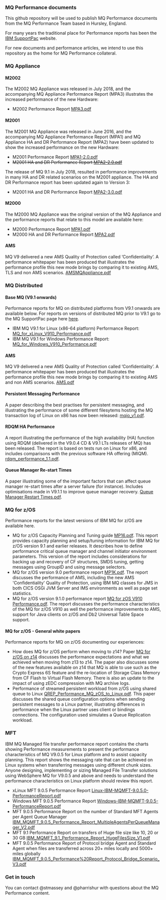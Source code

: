 ### MQ Performance documents

This github repository will be used to publish MQ Performance documents from the MQ Performance Team based in Hursley, England.

For many years the traditional place for Performance reports has been the [IBM SupportPac](http://www-01.ibm.com/support/docview.wss?uid=swg27007150) website. 

For new documents and performance articles, we intend to use this repository as the home for MQ Performance collateral.

### MQ Appliance
#### M2002

The M2002 MQ Appliance was released in July 2018, and the accompanying MQ Appliance Performance Report (MPA3) illustrates the increased performance of the new Hardware:
- M2002 Performance Report [MPA3.pdf](./MPA3.pdf)

#### M2001

The M2001 MQ Appliance was released in June 2016, and the accompanying MQ Appliance Performance Report (MPA1) and MQ Appliance HA and DR Performance Report (MPA2) have been updated to show the increased performance on the new Hardware:
- M2001 Performance Report [MPA1-2.0.pdf](./MPA1-2.0.pdf)
- ~~M2001 HA and DR Performance Report [MPA2-2.0.pdf](./MPA2-2.0.pdf)~~

The release of MQ 9.1 in July 2018, resulted in performance improvements in many HA and DR related scenarios on the M2001 appliance. The HA and DR Performance report has been updated again to Version 3:
- M2001 HA and DR Performance Report [MPA2-3.0.pdf](./MPA2-3.0.pdf)



#### M2000

The M2000 MQ Appliance was the original version of the MQ Appliance and the performance reports that relate to this model are available here:
- M2000 Performance Report [MPA1.pdf](./MPA1.pdf) 
- M2000 HA and DR Performance Report [MPA2.pdf](./MPA2.pdf) 

#### AMS

MQ V9 delivered a new AMS Quality of Protection called ‘Confidentiality’. A performance whitepaper has been produced that illustrates the performance profile this new mode brings by comparing it to existing AMS, TLS and non AMS scenarios. [AMSMQAppliance.pdf](./AMSMQAppliance.pdf)


### MQ Distributed
#### Base MQ (V9.1 onwards)
Performance reports for MQ on distributed platforms from V9.1 onwards are available below.
For reports on versions of distributed MQ prior to V9.1 go to the MQ SupportPac page here [here](http://www-01.ibm.com/support/docview.wss?uid=swg27007150). 

- IBM MQ V9.1 for Linux (x86-64 platform) Performance Report: [MQ_for_xLinux_V910_Performance.pdf](./MQ_for_xLinux_V910_Performance.pdf)
- IBM MQ V9.1 for Windows Performance Report: [MQ_for_Windows_V910_Performance.pdf](./MQ_for_Windows_V910_Performance.pdf)

#### AMS

MQ V9 delivered a new AMS Quality of Protection called ‘Confidentiality’. A performance whitepaper has been produced that illustrates the performance profile this new mode brings by comparing it to existing AMS and non AMS scenarios. [AMS.pdf](./AMS.pdf)

#### Persistent Messaging Performance

A paper describing the best practises for persistent messaging, and illustrating the performance of some different filesytems hosting the MQ transaction log of Linux on x86 has now been released:
[mqio_v1.pdf](./mqio_v1.pdf).

#### RDQM HA Performance

A report illustrating the performance of the high availability (HA) function using RDQM (delivered in the V9.0.4 CD & V9.1 LTs releases of MQ) has been released. The report is based on tests run on Linux for x86, and includes comparisons with the previous software HA offering (MIQM).
[rdqm_performance_1.1.pdf](./rdqm_performance_1.1.pdf).

#### Queue Manager Re-start Times
A paper illustrating some of the important factors that can affect queue manager re-start times after a server failure (for instance). Includes optimisations made in V9.1.1 to improve queue manager recovery. 
[Queue Manager Restart Times.pdf](./Queue%20Manager%20Restart%20Times.pdf).

### MQ for z/OS

Performance reports for the latest versions of IBM MQ for z/OS are available here. 
- MQ for z/OS Capacity Planning and Tuning guide [MP16.pdf](./mp16.pdf). This report provides capacity planning and setup/tuning information for IBM MQ for z/OS version 9.1 and earlier releases. It describes how to define performance critical queue manager and channel initiator environment parameters. This version of the report includes considerations for backing up and recovery of CF structures, SMDS tuning, getting messages using GroupID and using message selectors.
- MQ for z/OS version 9.0 performance report [MP1K.pdf](./mp1k.pdf). The report discusses the performance of AMS, including the new AMS 'Confidentiality' Quality of Protection, using IBM MQ classes for JMS in both CICS OSGi JVM Server and IMS environments as well as page set statistics.
- MQ for z/OS version 9.1.0 performance report [MQ for zOS V910 Performance.pdf](./MQ%20for%20zOS%20V910%20Performance.pdf). The report discusses the performance characteristics of the MQ for z/OS V910 as well the performance improvements to AMS, support for Java clients on z/OS and Db2 Universal Table Space support.

#### MQ for z/OS - General white papers

Performance reports for MQ on z/OS documenting our experiences:

- How does MQ for z/OS perform when moving to z14? Paper [MQ for z/OS on z14](./MQ_for_zOS_on_z14_v1.2.pdf) discusses the performance expectations and what we achieved when moving from z13 to z14. The paper also discusses some of the new features available on z14 that MQ is able to use such as the Crypto Express 6S feature and the re-location of Storage Class Memory from CF Flash to Virtual Flash Memory. There is also an update to the impact of using zEDC compression with MQ archive logs.
- Performance of streamed persistent workload from z/OS using shared queue to Linux [QREP_Performance_MQ_zOS_to_Linux.pdf](./QREP_Performance_MQ_zOS_to_Linux.pdf). This paper discusses the shared queue configuration options when sending persistent messages to a Linux partner, illustrating differences in performance when the Linux partner uses client or bindings connections. The configuration used simulates a Queue Replication workload.


### MFT

IBM MQ Managed file transfer performance report contains the charts showing Performance measurements to present the performance characteristics of MQ V9.0.5 for Linux platform and to assist capacity planning. This report shows the messaging rate that can be achieved on Linux systems when transferring messages using different chunk sizes. Anyone designing, implementing or sizing Managed File Transfer solutions using WebSphere MQ for V9.0.5 and above and needs to understand the performance characteristics on Linux platform should review this report.
- xLinux MFT 9.0.5 Performance Report [Linux-IBM-MQMFT-9.0.5.0-PerformanceReport.pdf](./Linux-IBM-MQMFT-9.0.5.0-PerformanceReport.pdf)
- Windows MFT 9.0.5 Performance Report [Windows-IBM-MQMFT-9.0.5-PerformanceReport.pdf](./Windows-IBM-MQMFT-9.0.5-PerformanceReport.pdf)
- MFT 9.0.5 Performance Report on the number of Standard MFT Agents per Agent Queue Manager [IBM_MQMFT_9.0.5_Performance_Report_MultipleAgentsPerQueueManager_V2.pdf](./IBM_MQMFT_9.0.5_Performance_Report_MultipleAgentsPerQueueManager_V2.pdf)
- MFT 9.1 Performance Report on transfers of Huge file size like 10, 20 or 30 GB [IBM_MQMFT_9.1_Performance_Report_HugeFilesSize_V1.pdf](./IBM_MQMFT_9.1_Performance_Report_HugeFilesSize_V1.pdf)
- MFT 9.0.5 Performance Report of Protocol bridge Agent and Standard Agent when files are transferred across 20+ miles locally and 5000+ miles globally [IBM_MQMFT_9.0.5_Performance%20Report_Protocol_Bridge_Scenario_V3.pdf](./IBM_MQMFT_9.0.5_Performance%20Report_Protocol_Bridge_Scenario_V3.pdf)

### Get in touch
You can contact @stmassey and @pharrishur with questions about the MQ Performance content.

